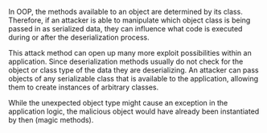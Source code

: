 In OOP, the methods available to an object are determined by its class. Therefore, if an attacker is able to manipulate which object class is being passed in as serialized data, they can influence what code is executed during or after the deserialization process.

This attack method can open up many more exploit possibilities within an application. Since deserialization methods usually do not check for the object or class type of the data they are deserializing. An attacker can pass objects of any serializable class that is available to the application, allowing them to create instances of arbitrary classes.

While the unexpected object type might cause an exception in the application logic, the malicious object would have already been instantiated by then (magic methods).
